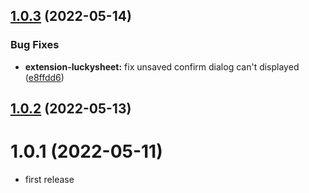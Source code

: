 ## [1.0.3](https://github.com/purocean/yank-note-extension/compare/extension-luckysheet-1.0.2...extension-luckysheet-1.0.3) (2022-05-14)


### Bug Fixes

* **extension-luckysheet:** fix unsaved confirm dialog can't displayed ([e8ffdd6](https://github.com/purocean/yank-note-extension/commit/e8ffdd6445b354edc272b0c0370f9ece68e91135))



## [1.0.2](https://github.com/purocean/yank-note-extension/compare/extension-luckysheet-1.0.1...extension-luckysheet-1.0.2) (2022-05-13)



# 1.0.1 (2022-05-11)

* first release
